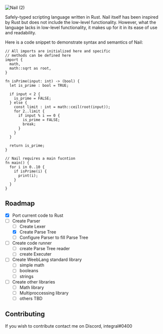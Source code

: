 ![Nail (2)](https://user-images.githubusercontent.com/73722314/116011990-d68bf880-a5f5-11eb-8aca-0064b93ba2ac.png)

Safely-typed scripting language written in Rust.
Nail itself has been inspired by Rust but does not include the low-level functionality.
However, what the language lacks in low-level functionality, it makes up for it in its ease of use and readability.

Here is a code snippet to demonstrate syntax and semantics of Nail:
```
// All imports are initialized here and specific
// methods can be defined here
import {
  math,
  math::sqrt as root,
}

fn isPrime(input: int) -> (bool) {
  let is_prime : bool = TRUE;

  if input < 2 {
    is_prime = FALSE;
  } else {
    const limit : int = math::ceil(root(input));
    for 2..limit {
      if input % i == 0 {
        is_prime = FALSE;
        break;
      }
    }
  }

  return is_prime;
}

// Nail requires a main fucntion
fn main() {
  for i in 0..10 {
    if isPrime(i) {
      print(i);
    }
  }
}
```

## Roadmap
- [X] Port current code to Rust
- [ ] Create Parser
  - [ ] Create Lexer
  - [X] Create Parse Tree
  - [ ] Configure Parser to fill Parse Tree
- [ ] Create code runner
  - [ ] create Parse Tree reader
  - [ ] create Executer
- [ ] Create WeebLang standard library
  - [ ] simple math
  - [ ] booleans
  - [ ] strings
- [ ] Create other libraries
  - [ ] Math library
  - [ ] Multiproccessing library
  - [ ] others TBD

## Contributing
If you wish to contribute contact me on Discord, integral#0400
